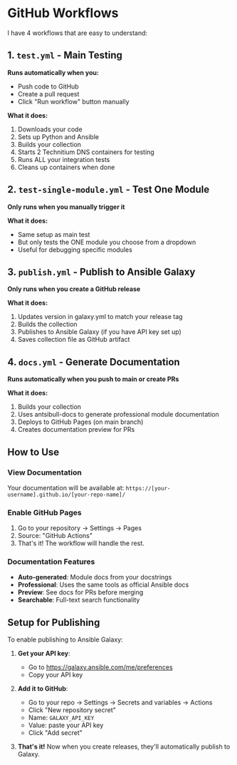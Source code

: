 # GitHub Workflows

I have 4 workflows that are easy to understand:

## 1. `test.yml` - Main Testing
**Runs automatically when you:**
- Push code to GitHub
- Create a pull request  
- Click "Run workflow" button manually

**What it does:**
1. Downloads your code
2. Sets up Python and Ansible
3. Builds your collection 
4. Starts 2 Technitium DNS containers for testing
5. Runs ALL your integration tests
6. Cleans up containers when done

## 2. `test-single-module.yml` - Test One Module  
**Only runs when you manually trigger it**

**What it does:**
- Same setup as main test
- But only tests the ONE module you choose from a dropdown
- Useful for debugging specific modules

## 3. `publish.yml` - Publish to Ansible Galaxy
**Only runs when you create a GitHub release**

**What it does:**
1. Updates version in galaxy.yml to match your release tag
2. Builds the collection 
3. Publishes to Ansible Galaxy (if you have API key set up)
4. Saves collection file as GitHub artifact

## 4. `docs.yml` - Generate Documentation
**Runs automatically when you push to main or create PRs**

**What it does:**
1. Builds your collection
2. Uses antsibull-docs to generate professional module documentation  
3. Deploys to GitHub Pages (on main branch)
4. Creates documentation preview for PRs

## How to Use

### View Documentation
Your documentation will be available at:
`https://[your-username].github.io/[your-repo-name]/`

### Enable GitHub Pages
1. Go to your repository → Settings → Pages
2. Source: "GitHub Actions"  
3. That's it! The workflow will handle the rest.

### Documentation Features
- **Auto-generated**: Module docs from your docstrings
- **Professional**: Uses the same tools as official Ansible docs
- **Preview**: See docs for PRs before merging
- **Searchable**: Full-text search functionality

## Setup for Publishing

To enable publishing to Ansible Galaxy:

1. **Get your API key**:
   - Go to https://galaxy.ansible.com/me/preferences
   - Copy your API key

2. **Add it to GitHub**:
   - Go to your repo → Settings → Secrets and variables → Actions
   - Click "New repository secret"  
   - Name: `GALAXY_API_KEY`
   - Value: paste your API key
   - Click "Add secret"

3. **That's it!** Now when you create releases, they'll automatically publish to Galaxy.

